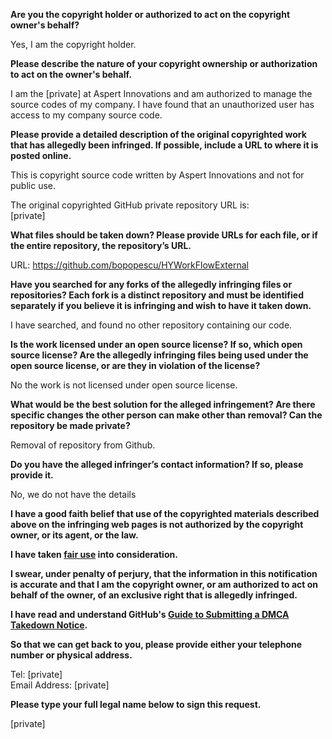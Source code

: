 **Are you the copyright holder or authorized to act on the copyright owner's behalf?**

Yes, I am the copyright holder.

**Please describe the nature of your copyright ownership or authorization to act on the owner's behalf.**

I am the [private] at Aspert Innovations and am authorized to manage the source codes of my company. I have found that an unauthorized user has access to my company source code.

**Please provide a detailed description of the original copyrighted work that has allegedly been infringed. If possible, include a URL to where it is posted online.**

This is copyright source code written by Aspert Innovations and not for public use.

The original copyrighted GitHub private repository URL is:  
[private]

**What files should be taken down? Please provide URLs for each file, or if the entire repository, the repository’s URL.**

URL: https://github.com/bopopescu/HYWorkFlowExternal  

**Have you searched for any forks of the allegedly infringing files or repositories? Each fork is a distinct repository and must be identified separately if you believe it is infringing and wish to have it taken down.**

I have searched, and found no other repository containing our code.

**Is the work licensed under an open source license? If so, which open source license? Are the allegedly infringing files being used under the open source license, or are they in violation of the license?**

No the work is not licensed under open source license.

**What would be the best solution for the alleged infringement? Are there specific changes the other person can make other than removal? Can the repository be made private?**

Removal of repository from Github.

**Do you have the alleged infringer’s contact information? If so, please provide it.**

No, we do not have the details

**I have a good faith belief that use of the copyrighted materials described above on the infringing web pages is not authorized by the copyright owner, or its agent, or the law.**

**I have taken <a href="https://www.lumendatabase.org/topics/22">fair use</a> into consideration.**

**I swear, under penalty of perjury, that the information in this notification is accurate and that I am the copyright owner, or am authorized to act on behalf of the owner, of an exclusive right that is allegedly infringed.**

**I have read and understand GitHub's <a href="https://docs.github.com/articles/guide-to-submitting-a-dmca-takedown-notice/">Guide to Submitting a DMCA Takedown Notice</a>.**

**So that we can get back to you, please provide either your telephone number or physical address.**

Tel: [private]  
Email Address: [private]  

**Please type your full legal name below to sign this request.**

[private]
